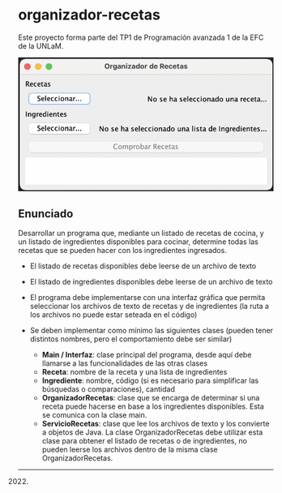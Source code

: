 # organizador-recetas

Este proyecto forma parte del TP1 de Programación avanzada 1 de la EFC de la UNLaM.

![](docs/app-image.png)

## Enunciado

Desarrollar un programa que, mediante un listado de recetas de cocina, y un listado de
ingredientes disponibles para cocinar, determine todas las recetas que se pueden
hacer con los ingredientes ingresados.
- El listado de recetas disponibles debe leerse de un archivo de texto
- El listado de ingredientes disponibles debe leerse de un archivo de texto
- El programa debe implementarse con una interfaz gráfica que permita
seleccionar los archivos de texto de recetas y de ingredientes (la ruta a los
archivos no puede estar seteada en el código)
- Se deben implementar como mínimo las siguientes clases (pueden tener
distintos nombres, pero el comportamiento debe ser similar)

  - **Main / Interfaz**: clase principal del programa, desde aquí debe llamarse
  a las funcionalidades de las otras clases
  - **Receta**: nombre de la receta y una lista de ingredientes
  - **Ingrediente**: nombre, código (si es necesario para simplificar las
  búsquedas o comparaciones), cantidad
  - **OrganizadorRecetas**: clase que se encarga de determinar si una receta
  puede hacerse en base a los ingredientes disponibles. Esta se comunica
  con la clase main.
  - **ServicioRecetas**: clase que lee los archivos de texto y los convierte a
  objetos de Java. La clase OrganizadorRecetas debe utilizar esta clase
  para obtener el listado de recetas o de ingredientes, no pueden leerse
  los archivos dentro de la misma clase OrganizadorRecetas.

---
2022.